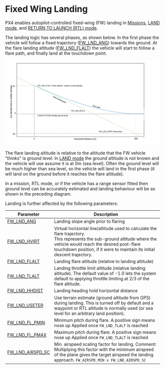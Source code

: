 # Fixed Wing Landing

PX4 enables autopilot-controlled fixed-wing (FW) landing in [Missions](../flying/missions.md), [LAND mode](../flight_modes/land.md), and [RETURN TO LAUNCH (RTL) mode](../flight_modes/rtl.md). 

The landing logic has several phases, as shown below. In the first phase the vehicle will follow a fixed trajectory ([FW_LND_ANG](#FW_LND_ANG)) towards the ground. At the flare landing altitude ([FW_LND_FLALT](#FW_LND_FLALT)) the vehicle will start to follow a flare path, and finally land at the touchdown point.

![](../../images/flight_modes/fw_landing_path.png)

The flare landing altitude is relative to the altitude that the FW vehicle "thinks" is ground level. In [LAND mode](../flight_modes/land.md) the ground altitude is not known and the vehicle will use assume it is at 0m (sea level). Often the ground level will be much higher than sea level, so the vehicle will land in the first phase (it will land on the ground before it reaches the flare altitude).

In a mission, RTL mode, or if the vehicle has a range sensor fitted then ground level can be accurately estimated and landing behaviour will be as shown in the preceding diagram.

Landing is further affected by the following parameters:

Parameter | Description
--- | ---
<span id="FW_LND_ANG"></span>[FW_LND_ANG](../advanced_config/parameter_reference.md#FW_LND_ANG) | Landing slope angle prior to flaring
<span id="FW_LND_HVIRT"></span>[FW_LND_HVIRT](../advanced_config/parameter_reference.md#FW_LND_HVIRT) | Virtual horizontal line/altitude used to calculate the flare trajectory.<br>This represents the sub-ground altitude where the vehicle would reach the desired post-flare touchdown position, if it were to maintain its initial descent trajectory.
<span id="FW_LND_FLALT"></span>[FW_LND_FLALT](../advanced_config/parameter_reference.md#FW_LND_FLALT) | Landing flare altitude (relative to landing altitude)
<span id="FW_LND_TLALT"></span>[FW_LND_TLALT](../advanced_config/parameter_reference.md#FW_LND_TLALT) | Landing throttle limit altitude (relative landing altitude). The default value of -1.0 lets the system default to applying throttle limiting at 2/3 of the flare altitude.
<span id="FW_LND_HHDIST"></span>[FW_LND_HHDIST](../advanced_config/parameter_reference.md#FW_LND_HHDIST) | Landing heading hold horizontal distance
<span id="FW_LND_USETER"></span>[FW_LND_USETER](../advanced_config/parameter_reference.md#FW_LND_USETER) | Use terrain estimate (ground altitude from GPS) during landing. This is turned off by default and a waypoint or RTL altitude is normally used (or sea level for an arbitrary land position).
<span id="FW_LND_FL_PMIN"></span>[FW_LND_FL_PMIN](../advanced_config/parameter_reference.md#FW_LND_FL_PMIN) | Minimum pitch during flare. A positive sign means nose up Applied once `FW_LND_TLALT` is reached
<span id="FW_LND_FL_PMAX"></span>[FW_LND_FL_PMAX](../advanced_config/parameter_reference.md#FW_LND_FL_PMAX) | Maximum pitch during flare. A positive sign means nose up Applied once `FW_LND_TLALT` is reached
<span id="FW_LND_AIRSPD_SC"></span>[FW_LND_AIRSPD_SC](../advanced_config/parameter_reference.md#FW_LND_AIRSPD_SC) | Min. airspeed scaling factor for landing. Comment: Multiplying this factor with the minimum airspeed of the plane gives the target airspeed the landing approach. `FW_AIRSPD_MIN x FW_LND_AIRSPD_SC`
